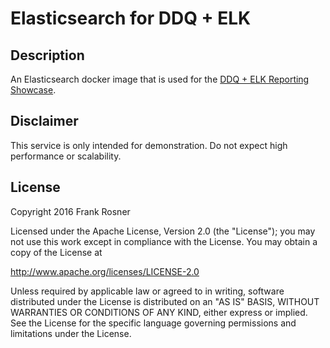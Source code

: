 # Elasticsearch for DDQ + ELK

## Description

An Elasticsearch docker image that is used for the [DDQ + ELK Reporting Showcase](https://github.com/FRosner/ddq-demo-elk).

## Disclaimer

This service is only intended for demonstration. Do not expect high performance or scalability.

## License

Copyright 2016 Frank Rosner

Licensed under the Apache License, Version 2.0 (the "License"); you may not use this work except in compliance with the License. You may obtain a copy of the License at

http://www.apache.org/licenses/LICENSE-2.0

Unless required by applicable law or agreed to in writing, software distributed under the License is distributed on an "AS IS" BASIS, WITHOUT WARRANTIES OR CONDITIONS OF ANY KIND, either express or implied. See the License for the specific language governing permissions and limitations under the License.

